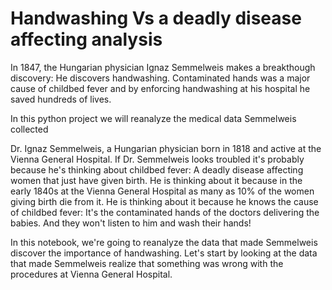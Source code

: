 # Handwashing Vs a deadly disease affecting analysis


In 1847, the Hungarian physician Ignaz Semmelweis makes a breakthough discovery: He discovers handwashing.
Contaminated hands was a major cause of childbed fever and by enforcing handwashing at his hospital he saved hundreds of lives.

In this python project we will reanalyze the medical data Semmelweis collected


Dr. Ignaz Semmelweis, a Hungarian physician born in 1818 and active at the Vienna General Hospital.
If Dr. Semmelweis looks troubled it's probably because he's thinking about childbed fever:
A deadly disease affecting women that just have given birth.
He is thinking about it because in the early 1840s at the Vienna General Hospital as many as 10% of the women giving birth die 
from it. He is thinking about it because he knows the cause of childbed fever: 
It's the contaminated hands of the doctors delivering the babies. And they won't listen to him and wash their hands!

In this notebook, we're going to reanalyze the data that made Semmelweis discover the importance of handwashing.
Let's start by looking at the data that made Semmelweis realize that something was wrong with the procedures
at Vienna General Hospital.

